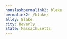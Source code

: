 ```yaml
---
﻿nonslashpermalink2: blake
permalink2: /blake/
alley: Blake
city: Beverly
state: Massachusetts
---
```

